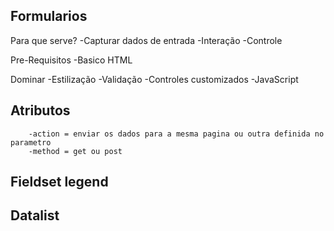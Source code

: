 ## Formularios

Para que serve?
    -Capturar dados de entrada
    -Interação
    -Controle

Pre-Requisitos
    -Basico HTML

Dominar
    -Estilização
    -Validação
    -Controles customizados
    -JavaScript



## Atributos
        -action = enviar os dados para a mesma pagina ou outra definida no parametro
        -method = get ou post


## Fieldset legend


## Datalist